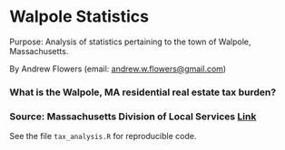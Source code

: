# Walpole Statistics

Purpose: Analysis of statistics pertaining to the town of Walpole, Massachusetts.

By Andrew Flowers (email: andrew.w.flowers@gmail.com)

### What is the Walpole, MA residential real estate tax burden?
### Source: Massachusetts Division of Local Services [Link](ttp://www.mass.gov/dor/local-officials/municipal-databank-and-local-aid-unit/databank-reports-new.html)

See the file `tax_analysis.R` for reproducible code.

